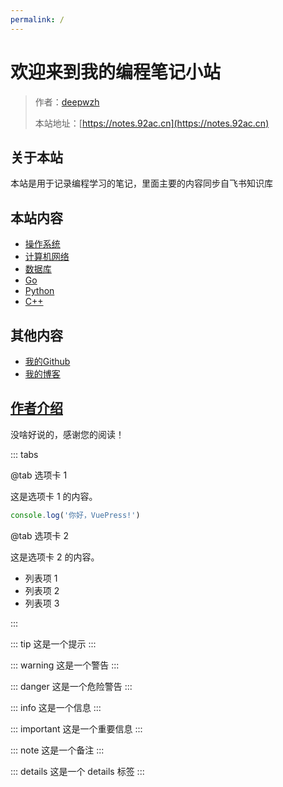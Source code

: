 ```yaml
---
permalink: /
---
```

# 欢迎来到我的编程笔记小站

> 作者：[deepwzh](https://github.com/deepwzh)
>
> 本站地址：[https://notes.92ac.cn](https://notes.92ac.cn)

## 关于本站

本站是用于记录编程学习的笔记，里面主要的内容同步自飞书知识库

## 本站内容

- [操作系统](/操作系统)
- [计算机网络](/计算机网络)
- [数据库](/数据库)
- [Go](/Go)
- [Python](/Python)
- [C++](/C++)

## 其他内容

- [我的Github](https://github.com/deepwzh)
- [我的博客](https://blogs.92ac.cn)

## [作者介绍](/作者)

没啥好说的，感谢您的阅读！


::: tabs

@tab 选项卡 1

这是选项卡 1 的内容。

```js
console.log('你好，VuePress!')
```

@tab 选项卡 2

这是选项卡 2 的内容。

- 列表项 1
- 列表项 2
- 列表项 3

:::

::: tip
这是一个提示
:::

::: warning
这是一个警告
:::

::: danger
这是一个危险警告
:::

::: info
这是一个信息
:::

::: important
这是一个重要信息
:::

::: note
这是一个备注
:::

::: details
这是一个 details 标签
:::